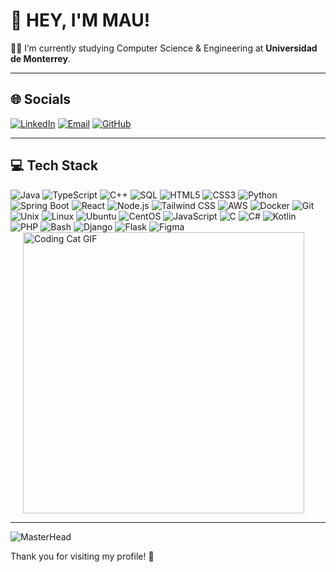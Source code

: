 # 👋 HEY, I'M MAU!


🐱‍👤 I’m currently studying Computer Science & Engineering at **Universidad de Monterrey**.

---

## 🌐 Socials

[![LinkedIn](https://img.shields.io/badge/LinkedIn-0A66C2?style=for-the-badge&logo=linkedin&logoColor=white)](https://www.linkedin.com/in/mauricio-gonzalez-valero-41509a258/) 
[![Email](https://img.shields.io/badge/Email-D14836?style=for-the-badge&logo=gmail&logoColor=white)](mailto:maugzzv2404@gmail.com)
[![GitHub](https://img.shields.io/badge/GitHub-181717?style=for-the-badge&logo=github&logoColor=white)](https://github.com/maugonzalezv) 


---

## 💻 Tech Stack

<div style="display: flex; align-items: flex-start; justify-content: space-between; flex-wrap: wrap;">
  <!-- Columna izquierda: Tech Badges -->
  <div style="flex: 1; min-width: 300px;">
    <!-- Aquí van todos tus badges -->
    <img
      src="https://img.shields.io/badge/Java-007396?style=for-the-badge&logo=java&logoColor=white"
      alt="Java"
    />
    <img
      src="https://img.shields.io/badge/TypeScript-3178C6?style=for-the-badge&logo=typescript&logoColor=white"
      alt="TypeScript"
    />
    <img
      src="https://img.shields.io/badge/C%2B%2B-00599C?style=for-the-badge&logo=c%2B%2B&logoColor=white"
      alt="C++"
    />
    <img
      src="https://img.shields.io/badge/SQL-4479A1?style=for-the-badge&logo=mysql&logoColor=white"
      alt="SQL"
    />
    <img
      src="https://img.shields.io/badge/HTML5-E34F26?style=for-the-badge&logo=html5&logoColor=white"
      alt="HTML5"
    />
    <img
      src="https://img.shields.io/badge/CSS3-1572B6?style=for-the-badge&logo=css3&logoColor=white"
      alt="CSS3"
    />
    <img
      src="https://img.shields.io/badge/Python-3776AB?style=for-the-badge&logo=python&logoColor=white"
      alt="Python"
    />
    <img
      src="https://img.shields.io/badge/Spring_Boot-6DB33F?style=for-the-badge&logo=springboot&logoColor=white"
      alt="Spring Boot"
    />
    <img
      src="https://img.shields.io/badge/React-20232A?style=for-the-badge&logo=react&logoColor=61DAFB"
      alt="React"
    />
    <img
      src="https://img.shields.io/badge/Node.js-339933?style=for-the-badge&logo=nodedotjs&logoColor=white"
      alt="Node.js"
    />
    <img
      src="https://img.shields.io/badge/TailwindCSS-38B2AC?style=for-the-badge&logo=tailwindcss&logoColor=white"
      alt="Tailwind CSS"
    />
    <img
      src="https://img.shields.io/badge/AWS-232F3E?style=for-the-badge&logo=amazonaws&logoColor=white"
      alt="AWS"
    />
    <img
      src="https://img.shields.io/badge/Docker-2496ED?style=for-the-badge&logo=docker&logoColor=white"
      alt="Docker"
    />
    <img
      src="https://img.shields.io/badge/Git-F05032?style=for-the-badge&logo=git&logoColor=white"
      alt="Git"
    />
    <img
      src="https://img.shields.io/badge/Unix-000000?style=for-the-badge&logo=unix&logoColor=white"
      alt="Unix"
    />
    <img
      src="https://img.shields.io/badge/Linux-FCC624?style=for-the-badge&logo=linux&logoColor=black"
      alt="Linux"
    />
    <img
      src="https://img.shields.io/badge/Ubuntu-E95420?style=for-the-badge&logo=ubuntu&logoColor=white"
      alt="Ubuntu"
    />
    <img
      src="https://img.shields.io/badge/CentOS-262577?style=for-the-badge&logo=centos&logoColor=white"
      alt="CentOS"
    />
    <img
      src="https://img.shields.io/badge/JavaScript-F7DF1E?style=for-the-badge&logo=javascript&logoColor=black"
      alt="JavaScript"
    />
    <img
      src="https://img.shields.io/badge/C-00599C?style=for-the-badge&logo=c&logoColor=white"
      alt="C"
    />
    <img
      src="https://img.shields.io/badge/C%23-239120?style=for-the-badge&logo=c%23&logoColor=white"
      alt="C#"
    />
    <img
      src="https://img.shields.io/badge/Kotlin-0095D5?style=for-the-badge&logo=kotlin&logoColor=white"
      alt="Kotlin"
    />
    <img
      src="https://img.shields.io/badge/PHP-777BB4?style=for-the-badge&logo=php&logoColor=white"
      alt="PHP"
    />
    <img
      src="https://img.shields.io/badge/Bash-4EAA25?style=for-the-badge&logo=gnu-bash&logoColor=white"
      alt="Bash"
    />
    <img
      src="https://img.shields.io/badge/Django-092E20?style=for-the-badge&logo=django&logoColor=white"
      alt="Django"
    />
    <img
      src="https://img.shields.io/badge/Flask-000000?style=for-the-badge&logo=flask&logoColor=white"
      alt="Flask"
    />
    <img
      src="https://img.shields.io/badge/Figma-F24E1E?style=for-the-badge&logo=figma&logoColor=white"
      alt="Figma"/>
  </div>

  <!-- Columna derecha: GIF del gato -->
  <div style="flex: 0 0 auto; margin-left: 20px;">
    <img
      src="https://media1.tenor.com/m/g3y2q5VQxvAAAAAd/cat-computer.gif"
      alt="Coding Cat GIF"
      width="450"
    />
  </div>
</div>


---



![MasterHead](https://user-images.githubusercontent.com/113350806/236842414-18101a37-92f5-4de7-a46d-eeaca6e16cbd.gif)


Thank you for visiting my profile! 👋
